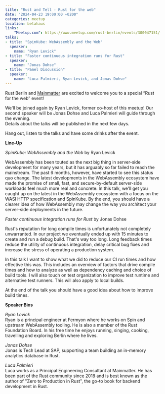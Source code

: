 ```yaml
---
title: "Rust and Tell - Rust for the web"
date: "2024-04-23 19:00:00 +0200"
categories: meetup
location: betahaus
links:
    "Meetup.com": https://www.meetup.com/rust-berlin/events/300047151/
talks:
- title: "SpinKube: WebAssembly and the Web"
  speaker:
    name: "Ryan Levick"
- title: "Faster continuous integration runs for Rust"
  speaker:
    name: "Jonas Dohse"
- title: "Panel Discussion"
  speaker:
    name: "Luca Palmieri, Ryan Levick, and Jonas Dohse"
---
```


Rust Berlin and [Mainmatter] are excited to welcome you to a special “Rust for the web” event!

We'll be joined again by Ryan Levick, former co-host of this meetup!
Our second speaker will be Jonas Dohse and Luca Palmieri will guide through the evening.  
Details about the talks will be published in the next few days.

Hang out, listen to the talks and have some drinks after the event.

**Line-Up**

_SpinKube: WebAssembly and the Web_ by Ryan Levick

WebAssembly has been touted as the next big thing in server-side development for many years,
but it has arguably so far failed to reach the mainstream.
The past 6 months, however, have started to see this status quo change.
The latest developments in the WebAssembly ecosystem have made the promise of
small, fast, and secure-by-default server-side workloads feel much more real and concrete.
In this talk, we'll get you caught up on the latest in the WebAssembly ecosystem with a focus on the WASI HTTP specification and SpinKube.
By the end, you should have a clearer idea of how WebAssembly may change the way you architect your server-side deployments in the future.

_Faster continuous integration runs for Rust_ by Jonas Dohse

Rust's reputation for long compile times is unfortunately not completely unwarranted.
In our project we eventually ended up with 15 minutes to create and run a debug build.
That's way too long.
Long feedback times reduce the utility of continuous integration,
delay critical bug fixes and increase the stress of operating a production system.

In this talk I want to show what we did to reduce our CI run times and how effective this was.
This includes an overview of factors that drive compile times and how to analyze
as well as dependency caching and choice of build tools.
I will also touch on test organization to improve test runtime and alternative test runners.
This will also apply to local builds.

At the end of the talk you should have a good idea about how to improve build times.


**Speaker Bios**

_Ryan Levick_  
Ryan is a principal engineer at Fermyon where he works on Spin and upstream WebAssembly tooling.
He is also a member of the Rust Foundation Board.
In his free time he enjoys running, singing, cooking, travelling and exploring Berlin where he lives.

_Jonas Dohse_  
Jonas is Tech Lead at SAP, supporting a team building an in-memory analytics database in Rust.

_Luca Palmieri_  
Luca works as a Principal Engineering Consultant at Mainmatter.
He has been part of the Rust community since 2018 and is best known as the author of "Zero to Production in Rust",
the go-to book for backend development in Rust.

[mainmatter]: https://mainmatter.com/

